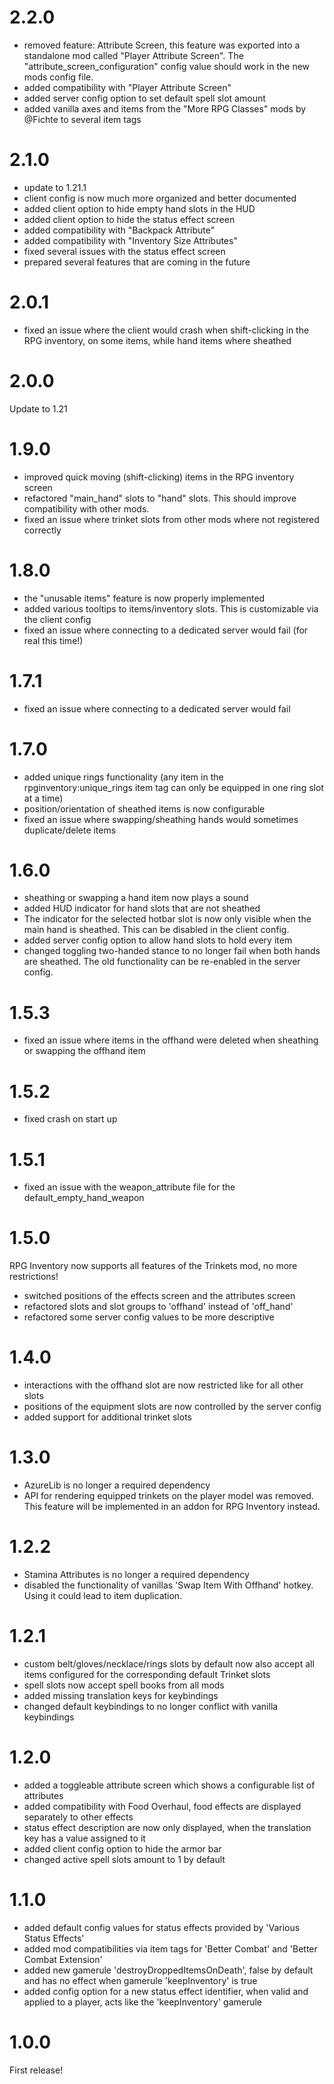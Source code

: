 # 2.2.0

- removed feature: Attribute Screen, this feature was exported into a standalone mod called "Player Attribute Screen". The "attribute_screen_configuration" config value should work in the new mods config file.
- added compatibility with "Player Attribute Screen"
- added server config option to set default spell slot amount
- added vanilla axes and items from the "More RPG Classes" mods by @Fichte to several item tags

# 2.1.0

- update to 1.21.1
- client config is now much more organized and better documented
- added client option to hide empty hand slots in the HUD
- added client option to hide the status effect screen
- added compatibility with "Backpack Attribute"
- added compatibility with "Inventory Size Attributes"
- fixed several issues with the status effect screen
- prepared several features that are coming in the future

# 2.0.1

- fixed an issue where the client would crash when shift-clicking in the RPG inventory, on some items, while hand items where sheathed

# 2.0.0

Update to 1.21

# 1.9.0

- improved quick moving (shift-clicking) items in the RPG inventory screen
- refactored "main_hand" slots to "hand" slots. This should improve compatibility with other mods.
- fixed an issue where trinket slots from other mods where not registered correctly

# 1.8.0

- the "unusable items" feature is now properly implemented
- added various tooltips to items/inventory slots. This is customizable via the client config
- fixed an issue where connecting to a dedicated server would fail (for real this time!)

# 1.7.1

- fixed an issue where connecting to a dedicated server would fail

# 1.7.0

- added unique rings functionality (any item in the rpginventory:unique_rings item tag can only be equipped in one ring slot at a time)
- position/orientation of sheathed items is now configurable
- fixed an issue where swapping/sheathing hands would sometimes duplicate/delete items

# 1.6.0

- sheathing or swapping a hand item now plays a sound
- added HUD indicator for hand slots that are not sheathed
- The indicator for the selected hotbar slot is now only visible when the main hand is sheathed. This can be disabled in the client config.
- added server config option to allow hand slots to hold every item
- changed toggling two-handed stance to no longer fail when both hands are sheathed. The old functionality can be re-enabled in the server config.

# 1.5.3

- fixed an issue where items in the offhand were deleted when sheathing or swapping the offhand item

# 1.5.2

- fixed crash on start up

# 1.5.1

- fixed an issue with the weapon_attribute file for the default_empty_hand_weapon

# 1.5.0

RPG Inventory now supports all features of the Trinkets mod, no more restrictions!

- switched positions of the effects screen and the attributes screen
- refactored slots and slot groups to 'offhand' instead of 'off_hand'
- refactored some server config values to be more descriptive

# 1.4.0

- interactions with the offhand slot are now restricted like for all other slots
- positions of the equipment slots are now controlled by the server config
- added support for additional trinket slots

# 1.3.0

- AzureLib is no longer a required dependency
- API for rendering equipped trinkets on the player model was removed. This feature will be implemented in an addon for RPG Inventory instead.

# 1.2.2

- Stamina Attributes is no longer a required dependency
- disabled the functionality of vanillas 'Swap Item With Offhand' hotkey. Using it could lead to item duplication.

# 1.2.1

- custom belt/gloves/necklace/rings slots by default now also accept all items configured for the corresponding default Trinket slots
- spell slots now accept spell books from all mods
- added missing translation keys for keybindings
- changed default keybindings to no longer conflict with vanilla keybindings

# 1.2.0

- added a toggleable attribute screen which shows a configurable list of attributes
- added compatibility with Food Overhaul, food effects are displayed separately to other effects
- status effect description are now only displayed, when the translation key has a value assigned to it
- added client config option to hide the armor bar
- changed active spell slots amount to 1 by default

# 1.1.0

- added default config values for status effects provided by 'Various Status Effects'
- added mod compatibilities via item tags for 'Better Combat' and 'Better Combat Extension'
- added new gamerule 'destroyDroppedItemsOnDeath', false by default and has no effect when gamerule 'keepInventory' is true
- added config option for a new status effect identifier, when valid and applied to a player, acts like the 'keepInventory' gamerule

# 1.0.0

First release!

#